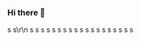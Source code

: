### Hi there 👋
s
s\r\n
s
s
s
s
s
s
s
s
s
s
s
s
s
s
s
s
s
s
s


<!--
**milkybonestudio/milkybonestudio** is a ✨ _special_ ✨ repository because its `README.md` (this file) appears on your GitHub profile.

Here are some ideas to get you started:

- 🔭 I’m currently working on ...
- 🌱 I’m currently learning ...
- 👯 I’m looking to collaborate on ...
- 🤔 I’m looking for help with ...
- 💬 Ask me about ...
- 📫 How to reach me: ...
- 😄 Pronouns: ...
- ⚡ Fun fact: ...
-->
